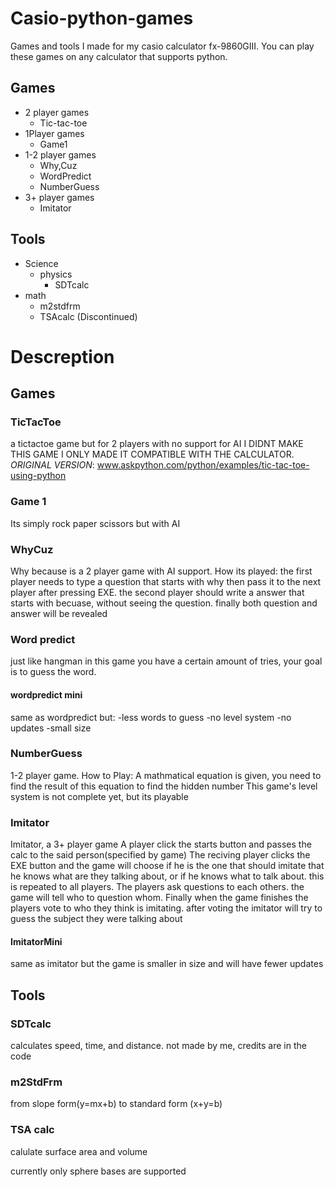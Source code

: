 # Casio-python-games
Games and tools I made for my casio calculator fx-9860GIII.
You can play these games on any calculator that supports python.

## Games
* 2 player games
	* Tic-tac-toe
* 1Player games
	* Game1
* 1-2 player games
	* Why,Cuz
	* WordPredict 
	* NumberGuess
* 3+ player games
	* Imitator
	
## Tools
* Science
	* physics
		* SDTcalc
* math
	* m2stdfrm
	* TSAcalc (Discontinued)
  
# Descreption
## Games
### TicTacToe
a tictactoe game but for 2 players with no support for AI
I DIDNT MAKE THIS GAME I ONLY MADE IT COMPATIBLE WITH THE CALCULATOR.
*ORIGINAL VERSION*: www.askpython.com/python/examples/tic-tac-toe-using-python
### Game 1
Its simply rock paper scissors but with AI
### WhyCuz
Why because is a 2 player game with AI support.
How its played:
the first player needs to type a question that starts with why then pass 
it to the next player after pressing EXE.
the second player should write a answer that starts with becuase, 
without seeing the question.
finally both question and answer will be revealed
### Word predict
just like hangman in this game you have a certain amount of tries, your goal
is to guess the word.
#### wordpredict mini
same as wordpredict but:
-less words to guess
-no level system
-no updates
-small size
### NumberGuess 
1-2 player game.
How to Play:
A mathmatical equation is given, you need to find the result of this equation to find the hidden number
This game's level system is not complete yet, but its playable
### Imitator
Imitator, a 3+ player game
A player click the starts button and passes the calc to the said person(specified by game)
The reciving player clicks the EXE button and the game will choose if he 
is the one that should imitate that he knows what are they talking about,
or if he knows what to talk about. this is repeated to all players.
The players ask questions to each others. the game will tell who to question whom.
Finally when the game finishes the players vote to who they think is imitating.
after voting the imitator will try to guess the subject they were talking about
#### ImitatorMini
same as imitator but the game is smaller in size and will have fewer updates


## Tools
### SDTcalc
calculates speed, time, and distance. not made by me, credits are in the code
### m2StdFrm
from slope form(y=mx+b) to standard form (x+y=b)
### TSA calc
calulate surface area and volume

currently only sphere bases are supported

